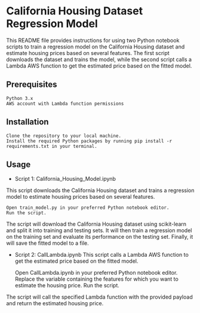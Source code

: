 # California Housing Dataset Regression Model
This README file provides instructions for using two Python notebook scripts to train a regression model on the California Housing dataset and estimate housing prices based on several features. The first script downloads the dataset and trains the model, while the second script calls a Lambda AWS function to get the estimated price based on the fitted model.

## Prerequisites

    Python 3.x
    AWS account with Lambda function permissions

## Installation

    Clone the repository to your local machine.
    Install the required Python packages by running pip install -r requirements.txt in your terminal.

## Usage
 - Script 1: California_Housing_Model.ipynb

This script downloads the California Housing dataset and trains a regression model to estimate housing prices based on several features.

    Open train_model.py in your preferred Python notebook editor.
    Run the script.

The script will download the California Housing dataset using scikit-learn and split it into training and testing sets. It will then train a regression model on the training set and evaluate its performance on the testing set. Finally, it will save the fitted model to a file.

 - Script 2: CallLambda.ipynb
This script calls a Lambda AWS function to get the estimated price based on the fitted model.

    Open CallLambda.ipynb in your preferred Python notebook editor.
    Replace the variable containing the features for which you want to estimate the housing price.
    Run the script.

The script will call the specified Lambda function with the provided payload and return the estimated housing price.
 

